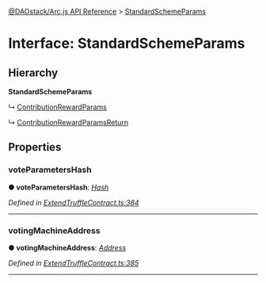 [@DAOstack/Arc.js API Reference](../README.md) > [StandardSchemeParams](../interfaces/standardschemeparams.md)



# Interface: StandardSchemeParams

## Hierarchy

**StandardSchemeParams**

↳  [ContributionRewardParams](contributionrewardparams.md)




↳  [ContributionRewardParamsReturn](contributionrewardparamsreturn.md)









## Properties
<a id="voteparametershash"></a>

###  voteParametersHash

**●  voteParametersHash**:  *[Hash](../#hash)* 

*Defined in [ExtendTruffleContract.ts:384](https://github.com/daostack/arc.js/blob/6909d59/lib/ExtendTruffleContract.ts#L384)*





___

<a id="votingmachineaddress"></a>

###  votingMachineAddress

**●  votingMachineAddress**:  *[Address](../#address)* 

*Defined in [ExtendTruffleContract.ts:385](https://github.com/daostack/arc.js/blob/6909d59/lib/ExtendTruffleContract.ts#L385)*





___


